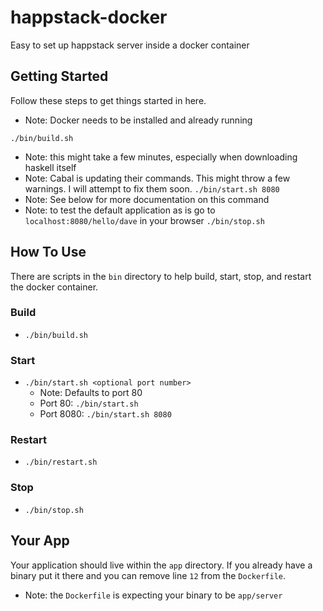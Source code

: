 # happstack-docker
Easy to set up happstack server inside a docker container

## Getting Started
Follow these steps to get things started in here.
- Note: Docker needs to be installed and already running

`./bin/build.sh`
- Note: this might take a few minutes, especially when downloading haskell itself
- Note: Cabal is updating their commands. This might throw a few warnings. I will attempt to fix them soon.
`./bin/start.sh 8080`
- Note: See below for more documentation on this command
- Note: to test the default application as is go to `localhost:8080/hello/dave` in your browser
`./bin/stop.sh`


## How To Use
There are scripts in the `bin` directory to help build, start, stop, and restart the docker container.

### Build
- `./bin/build.sh`

### Start
- `./bin/start.sh <optional port number>`
  - Note: Defaults to port 80
  - Port 80: `./bin/start.sh`
  - Port 8080: `./bin/start.sh 8080`

### Restart
- `./bin/restart.sh`

### Stop
- `./bin/stop.sh`

## Your App
Your application should live within the `app` directory. If you already have a binary put it there and you can remove line `12` from the `Dockerfile`.
- Note: the `Dockerfile` is expecting your binary to be `app/server`

